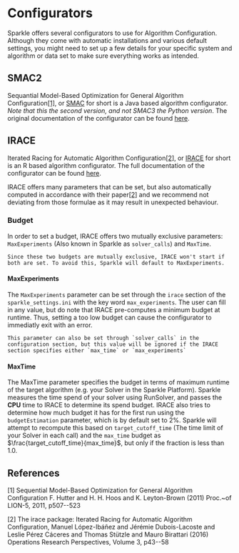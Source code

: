 # Configurators

Sparkle offers several configurators to use for Algorithm Configuration. Although they come with automatic installations and various default settings, you might need to set up a few details for your specific system and algorithm or data set to make sure everything works as intended.

## SMAC2

Sequantial Model-Based Optimization for General Algorithm Configuration[[1]](#1), or [SMAC]((https://www.cs.ubc.ca/labs/algorithms/Projects/SMAC)) for short is a Java based algorithm configurator. *Note that this the second version, and not SMAC3 the Python version*. The original documentation of the configurator can be found [here](https://www.cs.ubc.ca/labs/algorithms/Projects/SMAC/v2.10.03/manual.pdf).

## IRACE

Iterated Racing for Automatic Algorithm Configuration[[2]](#2), or [IRACE](https://mlopez-ibanez.github.io/irace/) for short is an R based algorithm configurator. The full documentation of the configurator can be found [here](https://cran.r-project.org/web/packages/irace/vignettes/irace-package.pdf).

IRACE offers many parameters that can be set, but also automatically computed in accordance with their paper[[2]](#2) and we recommend not deviating from those formulae as it may result in unexpected behaviour.

### Budget

In order to set a budget, IRACE offers two mutually exclusive parameters: `MaxExperiments` (Also known in Sparkle as `solver_calls`) and `MaxTime`.

```{note}
Since these two budgets are mutually exclusive, IRACE won't start if both are set. To avoid this, Sparkle will default to MaxExperiments.
```

#### MaxExperiments

The `MaxExperiments` parameter can be set through the `irace` section of the `sparkle_settings.ini` with the key word `max_experiments`. The user can fill in any value, but do note that IRACE pre-computes a minimum budget at runtime. Thus, setting a too low budget can cause the configurator to immediatly exit with an error.

```{note}
This parameter can also be set through `solver_calls` in the configuration section, but this value will be ignored if the IRACE section specifies either `max_time` or `max_experiments`
```

#### MaxTime

The MaxTime parameter specifies the budget in terms of maximum runtime of the target algorithm (e.g. your Solver in the Sparkle Platform). Sparkle measures the time spend of your solver using RunSolver, and passes the **CPU** time to IRACE to determine its spend budget. IRACE also tries to determine how much budget it has for the first run using the `budgetEstimation` parameter, which is by default set to 2%. Sparkle will attempt to recompute this based on `target_cutoff_time` (The time limit of your Solver in each call) and the `max_time` budget as $\frac{target_cutoff_time}{max_time}$, but only if the fraction is less than 1.0.

## References

<a id="1">[1]</a>
Sequential Model-Based Optimization for General Algorithm Configuration
F. Hutter and H. H. Hoos and K. Leyton-Brown (2011)
Proc.~of LION-5, 2011, p507--523

<a id="2">[2]</a>
The irace package: Iterated Racing for Automatic Algorithm Configuration,
Manuel López-Ibáñez and Jérémie Dubois-Lacoste and Leslie Pérez Cáceres and Thomas Stützle and Mauro Birattari (2016)
Operations Research Perspectives, Volume 3, p43--58
